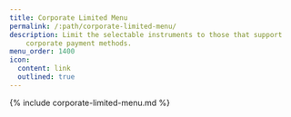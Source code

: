```yaml
---
title: Corporate Limited Menu
permalink: /:path/corporate-limited-menu/
description: Limit the selectable instruments to those that support
    corporate payment methods.
menu_order: 1400
icon:
  content: link
  outlined: true
---
```


{% include corporate-limited-menu.md %}
